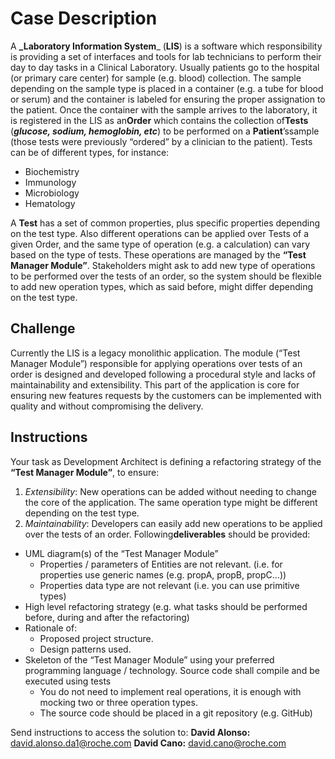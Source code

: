 # Case Description
A **_​Laboratory Information System**_ (**LIS**)​ is a software which responsibility is providing a set of
interfaces and tools for lab technicians to perform their day to day tasks in a Clinical Laboratory.
Usually patients go to the hospital (or primary care center) for sample (e.g. blood) collection. 
The sample depending on the sample type is placed in a container (e.g. a tube for blood or serum) and the container is labeled for ensuring the proper assignation to the patient. 
Once the container with the sample arrives to the laboratory, it is registered in the LIS as an **​Order** ​which contains the collection of **​Tests** (_**glucose, sodium, hemoglobin, etc**_) ​to be performed on a **Patient**’s ​sample (those tests were previously “ordered” by a clinician to the patient).
Tests can be of different types, for instance:
- Biochemistry 
- Immunology 
- Microbiology 
- Hematology

A **​Test** ​has a set of common properties, plus specific properties depending on the test type. Also different operations can be applied over Tests of a given Order, and the same type of operation (e.g. a calculation) can vary based on the type of tests. 
These operations are managed by the **​“Test Manager Module”**​.
Stakeholders might ask to add new type of operations to be performed over the tests of an order, so the system should be flexible to add new operation types, which as said before, might differ depending on the test type.

## Challenge
Currently the LIS is a legacy monolithic application. The module (“Test Manager Module”) responsible for applying operations over tests of an order is designed and developed following a procedural​ style and lacks of maintainability and extensibility.
This part of the application is core for ensuring new features requests by the customers can be implemented with quality and without compromising the delivery.

## Instructions
Your task as Development Architect is defining a refactoring strategy of the **“​Test Manager Module​”**, to ensure:
1. _Extensibility​_: New operations can be added without needing to change the core of the application. The same operation type might be different depending on the test type.
2. _Maintainability​_: Developers can easily add new operations to be applied over the tests of an order.
Following **​deliverables** ​should be provided:
- UML diagram(s) of the “Test Manager Module”
    - Properties / parameters of Entities are not relevant. (i.e. for properties use
generic names (e.g. propA, propB, propC...))
    - Properties data type are not relevant (i.e. you can use primitive types)
- High level refactoring strategy (e.g. what tasks should be performed before, during and after the refactoring)
- Rationale of:
    - Proposed project structure.
    - Design patterns used.
- Skeleton of the “Test Manager Module” using your preferred programming language / technology. Source code shall compile and be executed using tests
    - You do not need to implement real operations, it is enough with mocking two or three operation types.
    - The source code should be placed in a git repository (e.g. GitHub)

Send instructions to access the solution to:
**David Alonso:** david.alonso.da1@roche.com 
**David Cano:** david.cano@roche.com
